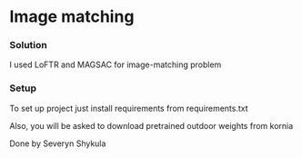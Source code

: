 # Image matching

### Solution

I used LoFTR and MAGSAC for image-matching problem

### Setup

To set up project just install requirements from requirements.txt

Also, you will be asked to download pretrained outdoor weights from kornia

Done by Severyn Shykula
